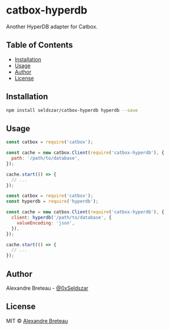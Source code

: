 # catbox-hyperdb

Another HyperDB adapter for Catbox.

## Table of Contents

- [Installation](#installation)
- [Usage](#usage)
- [Author](#author)
- [License](#license)

## Installation

```bash
npm install seldszar/catbox-hyperdb hyperdb --save
```

## Usage

```javascript
const catbox = require('catbox');

const cache = new catbox.Client(require('catbox-hyperdb'), {
  path: '/path/to/database',
});

cache.start(() => {
  // ...
});
```

```javascript
const catbox = require('catbox');
const hyperdb = require('hyperdb');

const cache = new catbox.Client(require('catbox-hyperdb'), {
  client: hyperdb('/path/to/database', {
    valueEncoding: 'json',
  }),
});

cache.start(() => {
  // ...
});
```

## Author

Alexandre Breteau - [@0xSeldszar](https://twitter.com/0xSeldszar)

## License

MIT © [Alexandre Breteau](https://seldszar.fr)
